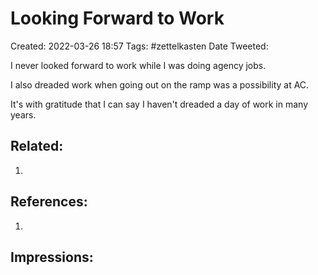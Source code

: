 # Looking Forward to Work
Created: 2022-03-26 18:57
Tags: #zettelkasten 
Date Tweeted:

I never looked forward to work while I was doing agency jobs.

I also dreaded work when going out on the ramp was a possibility at AC.

It's with gratitude that I can say I haven't dreaded a day of work in many years.

## Related:
1. 

## References:
1.  

## Impressions:
